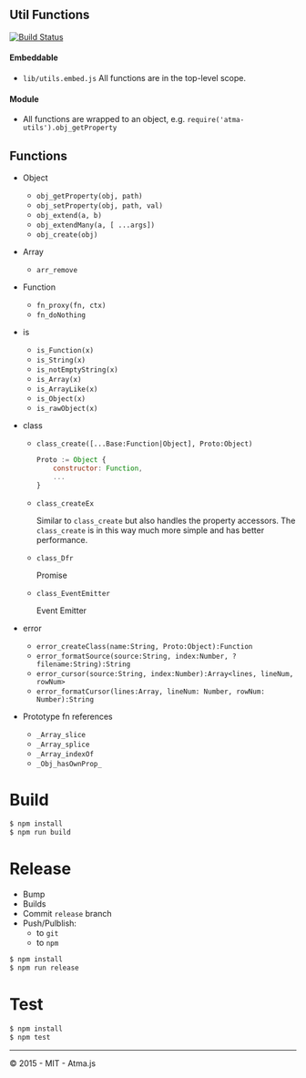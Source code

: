 Util Functions
----

[![Build Status](https://travis-ci.org/atmajs/utils.png?branch=master)](https://travis-ci.org/atmajs/utils)

#### Embeddable
	
- `lib/utils.embed.js` All functions are in the top-level scope.
	
#### Module

- All functions are wrapped to an object, e.g. `require('atma-utils').obj_getProperty`

## Functions

- Object
	- `obj_getProperty(obj, path)`
	- `obj_setProperty(obj, path, val)`
	- `obj_extend(a, b)`
	- `obj_extendMany(a, [ ...args])`
	- `obj_create(obj)`
- Array
	- `arr_remove`
- Function
	- `fn_proxy(fn, ctx)`
	- `fn_doNothing`
- is
	- `is_Function(x)`
	- `is_String(x)`
	- `is_notEmptyString(x)`
	- `is_Array(x)`
	- `is_ArrayLike(x)`
	- `is_Object(x)`
	- `is_rawObject(x)`

- class
	- `class_create([...Base:Function|Object], Proto:Object)`

		```javascript
		Proto := Object {
			constructor: Function,
			...
		}
		```

	- `class_createEx`

		Similar to `class_create` but also handles the property accessors. The `class_create` is in this way much more simple and has better performance.

	- `class_Dfr`

		Promise

	- `class_EventEmitter`

		Event Emitter

- error
	- `error_createClass(name:String, Proto:Object):Function`
	- `error_formatSource(source:String, index:Number, ?filename:String):String`
	- `error_cursor(source:String, index:Number):Array<lines, lineNum, rowNum>`
	- `error_formatCursor(lines:Array, lineNum: Number, rowNum: Number):String`

- Prototype fn references
	- `_Array_slice`
	- `_Array_splice`
	- `_Array_indexOf`
	- `_Obj_hasOwnProp_`


# Build

```bash
$ npm install
$ npm run build
```

# Release

- Bump
- Builds
- Commit `release` branch
- Push/Pulblish:
	- to `git`
	- to `npm`

```bash
$ npm install
$ npm run release
```

# Test 

```bash
$ npm install
$ npm test
```

----



:copyright: 2015 - MIT - Atma.js
